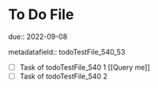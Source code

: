 # To Do File

due:: 2022-09-08

metadatafield:: todoTestFile_540\_53

- [ ] Task of todoTestFile_540 1 [[Query me]]
- [ ] Task of todoTestFile_540 2
